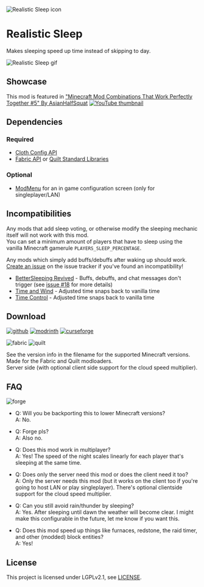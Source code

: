 ![Realistic Sleep icon](docs/media/icon_128x128.png)

# Realistic Sleep

Makes sleeping speed up time instead of skipping to day.

![Realistic Sleep gif](docs/media/realistic_sleep.gif)

## Showcase

This mod is featured in ["Minecraft Mod Combinations That Work Perfectly Together #5" By AsianHalfSquat](https://youtu.be/AMAf-oR6x5I?t=141)
[![YouTube thumbnail](https://i3.ytimg.com/vi/AMAf-oR6x5I/maxresdefault.jpg)](https://youtu.be/AMAf-oR6x5I?t=141)

## Dependencies

### Required

- [Cloth Config API](https://modrinth.com/mod/cloth-config)
- [Fabric API](https://modrinth.com/mod/fabric-api) or [Quilt Standard Libraries](https://modrinth.com/mod/qsl)

### Optional

- [ModMenu](https://modrinth.com/mod/modmenu) for an in game configuration screen (only for singleplayer/LAN)

## Incompatibilities  

Any mods that add sleep voting, or otherwise modify the sleeping mechanic itself will not work with this mod.  
You can set a minimum amount of players that have to sleep using the vanilla Minecraft gamerule `PLAYERS_SLEEP_PERCENTAGE`.

Any mods which simply add buffs/debuffs after waking up should work. [Create an issue](https://github.com/Steveplays28/realisticsleep/issues/new) on the issue tracker if you've found an incompatibility!

- [BetterSleeping Revived](https://modrinth.com/mod/bettersleeping-revived) - Buffs, debuffs, and chat messages don't trigger (see [issue #18](https://github.com/Steveplays28/realisticsleep/issues/18) for more details)
- [Time and Wind](https://www.curseforge.com/minecraft/mc-mods/time-wind) - Adjusted time snaps back to vanilla time
- [Time Control](https://modrinth.com/mod/time-control) - Adjusted time snaps back to vanilla time

## Download

[![github](https://cdn.jsdelivr.net/npm/@intergrav/devins-badges@2/assets/cozy/available/github_vector.svg)](https://github.com/Steveplays28/realisticsleep)
[![modrinth](https://cdn.jsdelivr.net/npm/@intergrav/devins-badges@2/assets/cozy/available/modrinth_vector.svg)](https://modrinth.com/mod/realisticsleep)
[![curseforge](https://cdn.jsdelivr.net/npm/@intergrav/devins-badges@2/assets/cozy/available/curseforge_vector.svg)](https://www.curseforge.com/minecraft/mc-mods/realisticsleepfabric)

![fabric](https://cdn.jsdelivr.net/npm/@intergrav/devins-badges@2/assets/compact/supported/fabric_vector.svg)
![quilt](https://cdn.jsdelivr.net/npm/@intergrav/devins-badges@2/assets/compact/supported/quilt_vector.svg)

See the version info in the filename for the supported Minecraft versions.  
Made for the Fabric and Quilt modloaders.  
Server side (with optional client side support for the cloud speed multiplier).

## FAQ

![forge](https://cdn.jsdelivr.net/npm/@intergrav/devins-badges@2/assets/cozy/unsupported/forge_vector.svg)

- Q: Will you be backporting this to lower Minecraft versions?  
A: No.

- Q: Forge pls?  
A: Also no.

- Q: Does this mod work in multiplayer?  
A: Yes! The speed of the night scales linearly for each player that's sleeping at the same time.

- Q: Does only the server need this mod or does the client need it too?  
A: Only the server needs this mod (but it works on the client too if you're going to host LAN or play singleplayer). There's optional clientside support for the cloud speed multiplier.

- Q: Can you still avoid rain/thunder by sleeping?  
A: Yes. After sleeping until dawn the weather will become clear. I might make this configurable in the future, let me know if you want this.

- Q: Does this mod speed up things like furnaces, redstone, the raid timer, and other (modded) block entities?  
A: Yes!

## License

This project is licensed under LGPLv2.1, see [LICENSE](https://github.com/Steveplays28/realisticsleep/blob/main/LICENSE).
